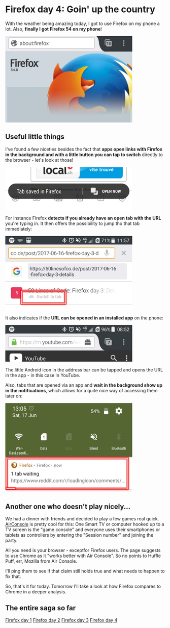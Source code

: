 <!-- Firefox day 4: Goin' up the country -->

# Firefox day 4: Goin' up the country

With the weather being amazing today, I got to use Firefox on my phone a lot.
Also, **finally I got Firefox 54 on my phone**!

<img width="400" src="../images/post-images/firefox/firefox-day4-1.jpg">

## Useful little things

I've found a few niceties besides the fact that **apps open links with Firefox in the background and with a little button you can tap to switch** directly to the browser - let's look at those!

<img width="400" src="../images/post-images/firefox/firefox-day3-6.jpg">

For instance Firefox **detects if you already have an open tab with the URL** you're typing in. It then offers the possibility to jump tho that tab immediately:

<img width="400" src="../images/post-images/firefox/firefox-day4-2.jpg">

It also indicates if the **URL can be opened in an installed app** on the phone:

<img width="400" src="../images/post-images/firefox/firefox-day4-3.jpg">

The little Android icon in the address bar can be tapped and opens the URL in the app - in this case in YouTube.

Also, tabs that are opened via an app and **wait in the background show up in the notifications**, which allows for a quite nice way of accessing them later on:

<img width="400" src="../images/post-images/firefox/firefox-day4-4.jpg">

## Another one who doesn't play nicely...

We had a dinner with friends and decided to play a few games real quick. [AirConsole](http://www.airconsole.com) is pretty cool for this: One Smart TV or computer hooked up to a TV screen is the "game console" and everyone uses their smartphones or tablets as controllers by entering the "Session number" and joining the party.

All you need is your browser - exceptfor Firefox users. The page suggests to use Chrome as it "works better with Air Console". So no points to Huffle Puff, err, Mozilla from Air Console.

I'll ping them to see if that claim still holds true and what needs to happen to fix that.

So, that's it for today. Tomorrow I'll take a look at how Firefox compares to Chrome in a deeper analysis.

## The entire saga so far

[Firefox day 1](2017-06-14-my-firefox-month-day-1)
[Firefox day 2](2017-06-15-firefox-day-2-first-few-cracks)
[Firefox day 3](2017-06-16-firefox-day-3-details)
[Firefox day 4](2017-06-17-firefox-day-4-goin-up-the-country)